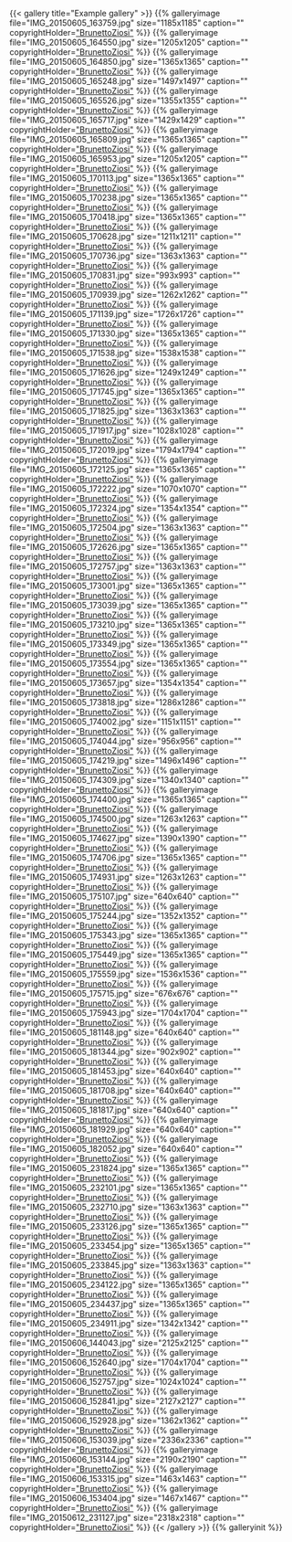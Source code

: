 {{< gallery title="Example gallery" >}}
{{% galleryimage file="IMG_20150605_163759.jpg" size="1185x1185" caption="" copyrightHolder=["BrunettoZiosi"](brunettoziosi.eu) %}}
{{% galleryimage file="IMG_20150605_164550.jpg" size="1205x1205" caption="" copyrightHolder=["BrunettoZiosi"](brunettoziosi.eu) %}}
{{% galleryimage file="IMG_20150605_164850.jpg" size="1365x1365" caption="" copyrightHolder=["BrunettoZiosi"](brunettoziosi.eu) %}}
{{% galleryimage file="IMG_20150605_165248.jpg" size="1497x1497" caption="" copyrightHolder=["BrunettoZiosi"](brunettoziosi.eu) %}}
{{% galleryimage file="IMG_20150605_165526.jpg" size="1355x1355" caption="" copyrightHolder=["BrunettoZiosi"](brunettoziosi.eu) %}}
{{% galleryimage file="IMG_20150605_165717.jpg" size="1429x1429" caption="" copyrightHolder=["BrunettoZiosi"](brunettoziosi.eu) %}}
{{% galleryimage file="IMG_20150605_165809.jpg" size="1365x1365" caption="" copyrightHolder=["BrunettoZiosi"](brunettoziosi.eu) %}}
{{% galleryimage file="IMG_20150605_165953.jpg" size="1205x1205" caption="" copyrightHolder=["BrunettoZiosi"](brunettoziosi.eu) %}}
{{% galleryimage file="IMG_20150605_170113.jpg" size="1365x1365" caption="" copyrightHolder=["BrunettoZiosi"](brunettoziosi.eu) %}}
{{% galleryimage file="IMG_20150605_170238.jpg" size="1365x1365" caption="" copyrightHolder=["BrunettoZiosi"](brunettoziosi.eu) %}}
{{% galleryimage file="IMG_20150605_170418.jpg" size="1365x1365" caption="" copyrightHolder=["BrunettoZiosi"](brunettoziosi.eu) %}}
{{% galleryimage file="IMG_20150605_170628.jpg" size="1211x1211" caption="" copyrightHolder=["BrunettoZiosi"](brunettoziosi.eu) %}}
{{% galleryimage file="IMG_20150605_170736.jpg" size="1363x1363" caption="" copyrightHolder=["BrunettoZiosi"](brunettoziosi.eu) %}}
{{% galleryimage file="IMG_20150605_170831.jpg" size="993x993" caption="" copyrightHolder=["BrunettoZiosi"](brunettoziosi.eu) %}}
{{% galleryimage file="IMG_20150605_170939.jpg" size="1262x1262" caption="" copyrightHolder=["BrunettoZiosi"](brunettoziosi.eu) %}}
{{% galleryimage file="IMG_20150605_171139.jpg" size="1726x1726" caption="" copyrightHolder=["BrunettoZiosi"](brunettoziosi.eu) %}}
{{% galleryimage file="IMG_20150605_171330.jpg" size="1365x1365" caption="" copyrightHolder=["BrunettoZiosi"](brunettoziosi.eu) %}}
{{% galleryimage file="IMG_20150605_171538.jpg" size="1538x1538" caption="" copyrightHolder=["BrunettoZiosi"](brunettoziosi.eu) %}}
{{% galleryimage file="IMG_20150605_171626.jpg" size="1249x1249" caption="" copyrightHolder=["BrunettoZiosi"](brunettoziosi.eu) %}}
{{% galleryimage file="IMG_20150605_171745.jpg" size="1365x1365" caption="" copyrightHolder=["BrunettoZiosi"](brunettoziosi.eu) %}}
{{% galleryimage file="IMG_20150605_171825.jpg" size="1363x1363" caption="" copyrightHolder=["BrunettoZiosi"](brunettoziosi.eu) %}}
{{% galleryimage file="IMG_20150605_171917.jpg" size="1028x1028" caption="" copyrightHolder=["BrunettoZiosi"](brunettoziosi.eu) %}}
{{% galleryimage file="IMG_20150605_172019.jpg" size="1794x1794" caption="" copyrightHolder=["BrunettoZiosi"](brunettoziosi.eu) %}}
{{% galleryimage file="IMG_20150605_172125.jpg" size="1365x1365" caption="" copyrightHolder=["BrunettoZiosi"](brunettoziosi.eu) %}}
{{% galleryimage file="IMG_20150605_172222.jpg" size="1070x1070" caption="" copyrightHolder=["BrunettoZiosi"](brunettoziosi.eu) %}}
{{% galleryimage file="IMG_20150605_172324.jpg" size="1354x1354" caption="" copyrightHolder=["BrunettoZiosi"](brunettoziosi.eu) %}}
{{% galleryimage file="IMG_20150605_172504.jpg" size="1363x1363" caption="" copyrightHolder=["BrunettoZiosi"](brunettoziosi.eu) %}}
{{% galleryimage file="IMG_20150605_172626.jpg" size="1365x1365" caption="" copyrightHolder=["BrunettoZiosi"](brunettoziosi.eu) %}}
{{% galleryimage file="IMG_20150605_172757.jpg" size="1363x1363" caption="" copyrightHolder=["BrunettoZiosi"](brunettoziosi.eu) %}}
{{% galleryimage file="IMG_20150605_173001.jpg" size="1365x1365" caption="" copyrightHolder=["BrunettoZiosi"](brunettoziosi.eu) %}}
{{% galleryimage file="IMG_20150605_173039.jpg" size="1365x1365" caption="" copyrightHolder=["BrunettoZiosi"](brunettoziosi.eu) %}}
{{% galleryimage file="IMG_20150605_173210.jpg" size="1365x1365" caption="" copyrightHolder=["BrunettoZiosi"](brunettoziosi.eu) %}}
{{% galleryimage file="IMG_20150605_173349.jpg" size="1365x1365" caption="" copyrightHolder=["BrunettoZiosi"](brunettoziosi.eu) %}}
{{% galleryimage file="IMG_20150605_173554.jpg" size="1365x1365" caption="" copyrightHolder=["BrunettoZiosi"](brunettoziosi.eu) %}}
{{% galleryimage file="IMG_20150605_173657.jpg" size="1354x1354" caption="" copyrightHolder=["BrunettoZiosi"](brunettoziosi.eu) %}}
{{% galleryimage file="IMG_20150605_173818.jpg" size="1286x1286" caption="" copyrightHolder=["BrunettoZiosi"](brunettoziosi.eu) %}}
{{% galleryimage file="IMG_20150605_174002.jpg" size="1151x1151" caption="" copyrightHolder=["BrunettoZiosi"](brunettoziosi.eu) %}}
{{% galleryimage file="IMG_20150605_174044.jpg" size="956x956" caption="" copyrightHolder=["BrunettoZiosi"](brunettoziosi.eu) %}}
{{% galleryimage file="IMG_20150605_174219.jpg" size="1496x1496" caption="" copyrightHolder=["BrunettoZiosi"](brunettoziosi.eu) %}}
{{% galleryimage file="IMG_20150605_174309.jpg" size="1340x1340" caption="" copyrightHolder=["BrunettoZiosi"](brunettoziosi.eu) %}}
{{% galleryimage file="IMG_20150605_174400.jpg" size="1365x1365" caption="" copyrightHolder=["BrunettoZiosi"](brunettoziosi.eu) %}}
{{% galleryimage file="IMG_20150605_174500.jpg" size="1263x1263" caption="" copyrightHolder=["BrunettoZiosi"](brunettoziosi.eu) %}}
{{% galleryimage file="IMG_20150605_174627.jpg" size="1390x1390" caption="" copyrightHolder=["BrunettoZiosi"](brunettoziosi.eu) %}}
{{% galleryimage file="IMG_20150605_174706.jpg" size="1365x1365" caption="" copyrightHolder=["BrunettoZiosi"](brunettoziosi.eu) %}}
{{% galleryimage file="IMG_20150605_174931.jpg" size="1263x1263" caption="" copyrightHolder=["BrunettoZiosi"](brunettoziosi.eu) %}}
{{% galleryimage file="IMG_20150605_175107.jpg" size="640x640" caption="" copyrightHolder=["BrunettoZiosi"](brunettoziosi.eu) %}}
{{% galleryimage file="IMG_20150605_175244.jpg" size="1352x1352" caption="" copyrightHolder=["BrunettoZiosi"](brunettoziosi.eu) %}}
{{% galleryimage file="IMG_20150605_175343.jpg" size="1365x1365" caption="" copyrightHolder=["BrunettoZiosi"](brunettoziosi.eu) %}}
{{% galleryimage file="IMG_20150605_175449.jpg" size="1365x1365" caption="" copyrightHolder=["BrunettoZiosi"](brunettoziosi.eu) %}}
{{% galleryimage file="IMG_20150605_175559.jpg" size="1536x1536" caption="" copyrightHolder=["BrunettoZiosi"](brunettoziosi.eu) %}}
{{% galleryimage file="IMG_20150605_175715.jpg" size="676x676" caption="" copyrightHolder=["BrunettoZiosi"](brunettoziosi.eu) %}}
{{% galleryimage file="IMG_20150605_175943.jpg" size="1704x1704" caption="" copyrightHolder=["BrunettoZiosi"](brunettoziosi.eu) %}}
{{% galleryimage file="IMG_20150605_181148.jpg" size="640x640" caption="" copyrightHolder=["BrunettoZiosi"](brunettoziosi.eu) %}}
{{% galleryimage file="IMG_20150605_181344.jpg" size="902x902" caption="" copyrightHolder=["BrunettoZiosi"](brunettoziosi.eu) %}}
{{% galleryimage file="IMG_20150605_181453.jpg" size="640x640" caption="" copyrightHolder=["BrunettoZiosi"](brunettoziosi.eu) %}}
{{% galleryimage file="IMG_20150605_181708.jpg" size="640x640" caption="" copyrightHolder=["BrunettoZiosi"](brunettoziosi.eu) %}}
{{% galleryimage file="IMG_20150605_181817.jpg" size="640x640" caption="" copyrightHolder=["BrunettoZiosi"](brunettoziosi.eu) %}}
{{% galleryimage file="IMG_20150605_181929.jpg" size="640x640" caption="" copyrightHolder=["BrunettoZiosi"](brunettoziosi.eu) %}}
{{% galleryimage file="IMG_20150605_182052.jpg" size="640x640" caption="" copyrightHolder=["BrunettoZiosi"](brunettoziosi.eu) %}}
{{% galleryimage file="IMG_20150605_231824.jpg" size="1365x1365" caption="" copyrightHolder=["BrunettoZiosi"](brunettoziosi.eu) %}}
{{% galleryimage file="IMG_20150605_232101.jpg" size="1365x1365" caption="" copyrightHolder=["BrunettoZiosi"](brunettoziosi.eu) %}}
{{% galleryimage file="IMG_20150605_232710.jpg" size="1363x1363" caption="" copyrightHolder=["BrunettoZiosi"](brunettoziosi.eu) %}}
{{% galleryimage file="IMG_20150605_233126.jpg" size="1365x1365" caption="" copyrightHolder=["BrunettoZiosi"](brunettoziosi.eu) %}}
{{% galleryimage file="IMG_20150605_233454.jpg" size="1365x1365" caption="" copyrightHolder=["BrunettoZiosi"](brunettoziosi.eu) %}}
{{% galleryimage file="IMG_20150605_233845.jpg" size="1363x1363" caption="" copyrightHolder=["BrunettoZiosi"](brunettoziosi.eu) %}}
{{% galleryimage file="IMG_20150605_234122.jpg" size="1365x1365" caption="" copyrightHolder=["BrunettoZiosi"](brunettoziosi.eu) %}}
{{% galleryimage file="IMG_20150605_234437.jpg" size="1365x1365" caption="" copyrightHolder=["BrunettoZiosi"](brunettoziosi.eu) %}}
{{% galleryimage file="IMG_20150605_234911.jpg" size="1342x1342" caption="" copyrightHolder=["BrunettoZiosi"](brunettoziosi.eu) %}}
{{% galleryimage file="IMG_20150606_144043.jpg" size="2125x2125" caption="" copyrightHolder=["BrunettoZiosi"](brunettoziosi.eu) %}}
{{% galleryimage file="IMG_20150606_152640.jpg" size="1704x1704" caption="" copyrightHolder=["BrunettoZiosi"](brunettoziosi.eu) %}}
{{% galleryimage file="IMG_20150606_152757.jpg" size="1024x1024" caption="" copyrightHolder=["BrunettoZiosi"](brunettoziosi.eu) %}}
{{% galleryimage file="IMG_20150606_152841.jpg" size="2127x2127" caption="" copyrightHolder=["BrunettoZiosi"](brunettoziosi.eu) %}}
{{% galleryimage file="IMG_20150606_152928.jpg" size="1362x1362" caption="" copyrightHolder=["BrunettoZiosi"](brunettoziosi.eu) %}}
{{% galleryimage file="IMG_20150606_153039.jpg" size="2336x2336" caption="" copyrightHolder=["BrunettoZiosi"](brunettoziosi.eu) %}}
{{% galleryimage file="IMG_20150606_153144.jpg" size="2190x2190" caption="" copyrightHolder=["BrunettoZiosi"](brunettoziosi.eu) %}}
{{% galleryimage file="IMG_20150606_153315.jpg" size="1463x1463" caption="" copyrightHolder=["BrunettoZiosi"](brunettoziosi.eu) %}}
{{% galleryimage file="IMG_20150606_153404.jpg" size="1467x1467" caption="" copyrightHolder=["BrunettoZiosi"](brunettoziosi.eu) %}}
{{% galleryimage file="IMG_20150612_231127.jpg" size="2318x2318" caption="" copyrightHolder=["BrunettoZiosi"](brunettoziosi.eu) %}}
{{< /gallery >}}
{{% galleryinit %}}
